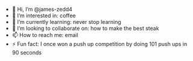 - 👋 Hi, I’m @james-zedd4
- 👀 I’m interested in: coffee
- 🌱 I’m currently learning: never stop learning
- 💞️ I’m looking to collaborate on: how to make the best steak
- 📫 How to reach me: email
- ⚡ Fun fact: I once won a push up competition by doing 101 push ups in 90 seconds

<!---
james-zedd4/james-zedd4 is a ✨ special ✨ repository because its `README.md` (this file) appears on your GitHub profile.
You can click the Preview link to take a look at your changes.
--->
